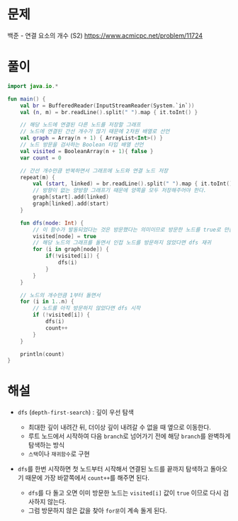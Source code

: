 # 문제
백준 - 연결 요소의 개수 (S2)
https://www.acmicpc.net/problem/11724


# 풀이

```Kotlin
import java.io.*

fun main() {
    val br = BufferedReader(InputStreamReader(System.`in`))
    val (n, m) = br.readLine().split(" ").map { it.toInt() }

    // 해당 노드에 연결된 다른 노드를 저장할 그래프
    // 노드에 연결된 간선 개수가 많기 때문에 2차원 배열로 선언
    val graph = Array(n + 1) { ArrayList<Int>() }
    // 노드 방문을 검사하는 Boolean 타입 배열 선언
    val visited = BooleanArray(n + 1){ false }
    var count = 0

    // 간선 개수만큼 반복하면서 그래프에 노드와 연결 노드 저장
    repeat(m) {
        val (start, linked) = br.readLine().split(" ").map { it.toInt() }
        // 방향이 없는 양방향 그래프기 때문에 양쪽을 모두 저장해주어야 한다.
        graph[start].add(linked)
        graph[linked].add(start)
    }

    fun dfs(node: Int) {
        // 이 함수가 발동되었다는 것은 방문했다는 의미이므로 방문한 노드를 true로 만듬
        visited[node] = true
        // 해당 노드의 그래프를 돌면서 인접 노드를 방문하지 않았다면 dfs 재귀
        for (i in graph[node]) {
            if(!visited[i]) {
                dfs(i)
            }
        }
    }

    // 노드의 개수만큼 1부터 돌면서
    for (i in 1..n) {
        // 노드를 아직 방문하지 않았다면 dfs 시작
        if (!visited[i]) {
            dfs(i)
            count++
        }
    }

    println(count)
}
```

# 해설
* `dfs` (`depth-first-search`) : 깊이 우선 탐색
    * 최대한 깊이 내려간 뒤, 더이상 깊이 내려갈 수 없을 때 옆으로 이동한다.
    * 루트 노드에서 시작하여 다음 `branch`로 넘어가기 전에 해당 `branch`를 완벽하게 탐색하는 방식
    * `스택`이나 `재귀함수`로 구현

* `dfs`를 한번 시작하면 첫 노드부터 시작해서 연결된 노드를 끝까지 탐색하고 돌아오기 때문에 가장 바깥쪽에서 `count++`를 해주면 된다.
    * `dfs`를 다 돌고 오면 이미 방문한 노드는 `visited[i]` 값이 `true` 이므로 다시 검사하지 않는다.
    * 그럼 방문하지 않은 값을 찾아 `for문`이 계속 돌게 된다.